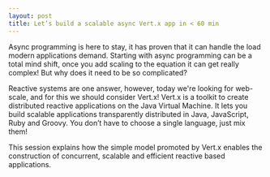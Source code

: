```yaml
---
layout: post
title: Let’s build a scalable async Vert.x app in < 60 min
---
```


Async programming is here to stay, it has proven that it can handle the load modern applications demand. Starting with async programming can be a total mind shift, once you add scaling to the equation it can get really complex! But why does it need to be so complicated?

Reactive systems are one answer, however, today we're looking for web-scale, and for this we should consider Vert.x! Vert.x is a toolkit to create distributed reactive applications on the Java Virtual Machine. It lets you build scalable applications transparently distributed in Java, JavaScript, Ruby and Groovy. You don’t have to choose a single language, just mix them!

This session explains how the simple model promoted by Vert.x enables the construction of concurrent, scalable and efficient reactive based applications.

<amp-vimeo data-videoid="27246366" layout="responsive" width="480" height="270"></amp-vimeo>
